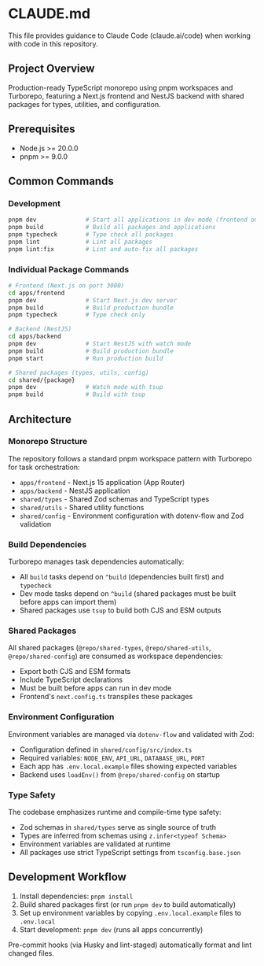# CLAUDE.md

This file provides guidance to Claude Code (claude.ai/code) when working with code in this repository.

## Project Overview

Production-ready TypeScript monorepo using pnpm workspaces and Turborepo, featuring a Next.js frontend and NestJS backend with shared packages for types, utilities, and configuration.

## Prerequisites

- Node.js >= 20.0.0
- pnpm >= 9.0.0

## Common Commands

### Development

```bash
pnpm dev              # Start all applications in dev mode (frontend on :3000, backend on :8080)
pnpm build            # Build all packages and applications
pnpm typecheck        # Type check all packages
pnpm lint             # Lint all packages
pnpm lint:fix         # Lint and auto-fix all packages
```

### Individual Package Commands

```bash
# Frontend (Next.js on port 3000)
cd apps/frontend
pnpm dev              # Start Next.js dev server
pnpm build            # Build production bundle
pnpm typecheck        # Type check only

# Backend (NestJS)
cd apps/backend
pnpm dev              # Start NestJS with watch mode
pnpm build            # Build production bundle
pnpm start            # Run production build

# Shared packages (types, utils, config)
cd shared/{package}
pnpm dev              # Watch mode with tsup
pnpm build            # Build with tsup
```

## Architecture

### Monorepo Structure

The repository follows a standard pnpm workspace pattern with Turborepo for task orchestration:

- `apps/frontend` - Next.js 15 application (App Router)
- `apps/backend` - NestJS application
- `shared/types` - Shared Zod schemas and TypeScript types
- `shared/utils` - Shared utility functions
- `shared/config` - Environment configuration with dotenv-flow and Zod validation

### Build Dependencies

Turborepo manages task dependencies automatically:

- All `build` tasks depend on `^build` (dependencies built first) and `typecheck`
- Dev mode tasks depend on `^build` (shared packages must be built before apps can import them)
- Shared packages use `tsup` to build both CJS and ESM outputs

### Shared Packages

All shared packages (`@repo/shared-types`, `@repo/shared-utils`, `@repo/shared-config`) are consumed as workspace dependencies:

- Export both CJS and ESM formats
- Include TypeScript declarations
- Must be built before apps can run in dev mode
- Frontend's `next.config.ts` transpiles these packages

### Environment Configuration

Environment variables are managed via `dotenv-flow` and validated with Zod:

- Configuration defined in `shared/config/src/index.ts`
- Required variables: `NODE_ENV`, `API_URL`, `DATABASE_URL`, `PORT`
- Each app has `.env.local.example` files showing expected variables
- Backend uses `loadEnv()` from `@repo/shared-config` on startup

### Type Safety

The codebase emphasizes runtime and compile-time type safety:

- Zod schemas in `shared/types` serve as single source of truth
- Types are inferred from schemas using `z.infer<typeof Schema>`
- Environment variables are validated at runtime
- All packages use strict TypeScript settings from `tsconfig.base.json`

## Development Workflow

1. Install dependencies: `pnpm install`
2. Build shared packages first (or run `pnpm dev` to build automatically)
3. Set up environment variables by copying `.env.local.example` files to `.env.local`
4. Start development: `pnpm dev` (runs all apps concurrently)

Pre-commit hooks (via Husky and lint-staged) automatically format and lint changed files.
